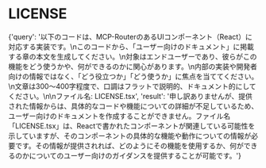 # LICENSE

{'query': '以下のコードは、MCP-RouterのあるUIコンポーネント（React）に対応する実装です。\nこのコードから、「ユーザー向けのドキュメント」に掲載する章の本文を生成してください。\n対象はエンドユーザーであり、彼らがこの機能をどう使うかや、何ができるのかに関心があります。\n内部の実装や開発者向けの情報ではなく、「どう役立つか」「どう使うか」に焦点を当ててください。\n文章は300〜400字程度で、口調はフラットで説明的、ドキュメント的にしてください。\n\nファイル名: LICENSE.tsx', 'result': '申し訳ありませんが、提供された情報からは、具体的なコードや機能についての詳細が不足しているため、ユーザー向けのドキュメントを作成することができません。ファイル名「LICENSE.tsx」は、Reactで書かれたコンポーネントが関連している可能性を示していますが、そのコンポーネントの具体的な機能や動作についての情報が必要です。その情報が提供されれば、どのようにその機能を使用するか、何ができるのかについてのユーザー向けのガイダンスを提供することが可能です。'}